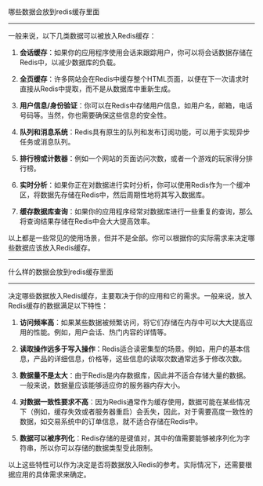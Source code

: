 

<div>哪些数据会放到redis缓存里面</div>

* * *



一般来说，以下几类数据可以被放入Redis缓存：

1. **会话缓存**：如果你的应用程序使用会话来跟踪用户，你可以将会话数据存储在Redis中，以减少数据库的负载。
   
2. **全页缓存**：许多网站会在Redis中缓存整个HTML页面，以便在下一次请求时直接从Redis中提取，而不是从数据库中重新生成。
   
3. **用户信息/身份验证**：你可以在Redis中存储用户信息，如用户名，邮箱，电话号码等。当然，你也需要确保这些信息的安全性。
   
4. **队列和消息系统**：Redis具有原生的队列和发布订阅功能，可以用于实现异步任务或消息队列。
   
5. **排行榜或计数器**：例如一个网站的页面访问次数，或者一个游戏的玩家得分排行榜。
   
6. **实时分析**：如果你正在对数据进行实时分析，你可以使用Redis作为一个缓冲区，将数据先存储在Redis中，然后周期性地将其写入数据库。
   
7. **缓存数据库查询**：如果你的应用程序经常对数据库进行一些重复的查询，那么将查询结果存储在Redis中会大大提高效率。
   

以上都是一些常见的使用场景，但并不是全部。你可以根据你的实际需求来决定哪些数据应该放入Redis缓存。

* * *



<div>什么样的数据会放到redis缓存里面</div>

* * *



决定哪些数据放入Redis缓存，主要取决于你的应用和它的需求。一般来说，放入Redis缓存的数据满足以下特性：

1. **访问频率高**：如果某些数据被频繁访问，将它们存储在内存中可以大大提高应用的性能。例如，用户会话、热门内容的详情等。
   
2. **读取操作远多于写入操作**：Redis适合读密集型的场景。例如，用户的基本信息，产品的详细信息，价格等，这些信息的读取次数通常远多于修改次数。
   
3. **数据量不是太大**：由于Redis是内存数据库，因此并不适合存储大量的数据。一般来说，数据量应该能够适应你的服务器内存大小。
   
4. **对数据一致性要求不高**：因为Redis通常作为缓存使用，数据可能在某些情况下（例如，缓存失效或者服务器重启）会丢失，因此，对于需要高度一致性的数据，如交易系统中的订单信息，就不适合存储在Redis中。
   
5. **数据可以被序列化**：Redis存储的是键值对，其中的值需要能够被序列化为字符串，所以你可以存储的数据类型受此限制。
   

以上这些特性可以作为决定是否将数据放入Redis的参考。实际情况下，还需要根据应用的具体需求来确定。